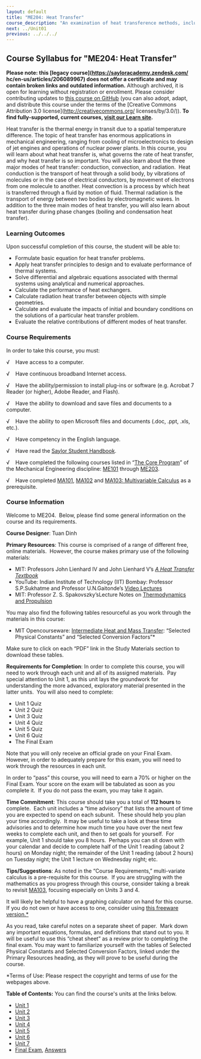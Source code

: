 ```yaml
---
layout: default
title: "ME204: Heat Transfer"
course_description: "An examination of heat transference methods, including conduction, convection, and radiation. Topics include conservation equations, cooling fins, transient conduction, boundary—layer theory, natural convection, heat exchangers, and boiling."
next: ../Unit01
previous: ../../../
---
```

Course Syllabus for "ME204: Heat Transfer"
------------------------------------------

**Please note: this [legacy course](https://sayloracademy.zendesk.com/
hc/en-us/articles/206089967) does not offer a certificate and may contain 
broken links and outdated information.** Although archived, it is open 
for learning without registration or enrollment. Please consider contributing 
updates to [this course on GitHub](https://github.com/saylordotorg/course_me204) 
(you can also adopt, adapt, and distribute this course under the terms of 
the [Creative Commons Attribution 3.0 license](http://creativecommons.org/
licenses/by/3.0/)). **To find fully-supported, current courses, [visit our 
Learn site](https://learn.saylor.org).**

Heat transfer is the thermal energy in transit due to a spatial
temperature difference. The topic of heat transfer has enormous
applications in mechanical engineering, ranging from cooling of
microelectronics to design of jet engines and operations of nuclear
power plants. In this course, you will learn about what heat transfer
is, what governs the rate of heat transfer, and why heat transfer is so
important. You will also learn about the three major modes of heat
transfer: conduction, convection, and radiation.  Heat conduction is the
transport of heat through a solid body, by vibrations of molecules or in
the case of electrical conductors, by movement of electrons from one
molecule to another. Heat convection is a process by which heat is
transferred through a fluid by motion of fluid. Thermal radiation is the
transport of energy between two bodies by electromagnetic waves. In
addition to the three main modes of heat transfer, you will also learn
about heat transfer during phase changes (boiling and condensation heat
transfer).

### Learning Outcomes

Upon successful completion of this course, the student will be able
to:  

-   Formulate basic equation for heat transfer problems.
-   Apply heat transfer principles to design and to evaluate performance
    of thermal systems.
-   Solve differential and algebraic equations associated with thermal
    systems using analytical and numerical approaches.
-   Calculate the performance of heat exchangers.
-   Calculate radiation heat transfer between objects with simple
    geometries.
-   Calculate and evaluate the impacts of initial and boundary
    conditions on the solutions of a particular heat transfer problem.
-   Evaluate the relative contributions of different modes of heat
    transfer.

### Course Requirements

In order to take this course, you must:  
  
 <span dir="LTR">√    Have access to a computer.</span>  
  
 <span dir="LTR">√    Have continuous broadband Internet
access.</span>  
  
 <span dir="LTR">√    Have the ability/permission to install plug-ins or
software (e.g. </span>Acrobat 7 Reader (or higher), Adobe Reader, and
Flash).  
  
 <span dir="LTR">√    Have the ability to download and save files and
documents to a computer.</span>  
  
 <span dir="LTR">√    Have the ability to open Microsoft files and
documents (.doc, .ppt, .xls, etc.).</span>  
  
 <span dir="LTR">√    Have competency in the English language.</span>  
  
 √    Have read the [Saylor Student
Handbook](http://www.saylor.org/site/wp-content/uploads/2012/05/Saylor-StudentHandbook.pdf).  
  
 <span dir="LTR">√    Have completed the following courses listed in
“</span>[The Core
Program](http://www.saylor.org/majors/mechanical-engineering/)” of the
Mechanical Engineering
discipline: [ME101](http://www.saylor.org/courses/me101/) through [ME203](http://www.saylor.org/courses/me203/).   
  
 √    Have completed [MA101](http://www.saylor.org/ma101),
[MA102](http://www.saylor.org/ma102) and [MA103: Multivariable
Calculus](http://www.saylor.org/courses/ma103/) as a prerequisite.

### Course Information

Welcome to ME204.  Below, please find some general information on the
course and its requirements.

**Course Designer**: Tuan Dinh

**Primary Resources**: This course is comprised of a range of different
free, online materials.  However, the course makes primary use of the
following materials:

-   MIT: Professors John Lienhard IV and John Lienhard V’s *[A Heat
    Transfer Textbook](http://web.mit.edu/lienhard/www/ahtt.html)*
-   YouTube: Indian Institute of Technology (IIT) Bombay: Professor
    S.P.Sukhatme and Professor U.N.Gaitonde’s [Video
    Lectures](http://www.youtube.com/watch?v=qa-PQOjS3zA)
-   MIT: Professor Z. S. Spakovszky’sLecture Notes on [Thermodynamics
    and
    Propulsion](http://web.mit.edu/16.unified/www/SPRING/propulsion/notes/node5.html)

You may also find the following tables resourceful as you work through
the materials in this course:

-   MIT Opencourseware: [Intermediate Heat and Mass
    Transfer](http://ocw.mit.edu/courses/mechanical-engineering/2-51-intermediate-heat-and-mass-transfer-fall-2008/study-materials/):
    “Selected Physical Constants” and “Selected Conversion Factors”\*

Make sure to click on each “PDF” link in the Study Materials section to
download these tables.

**Requirements for Completion**: In order to complete this course, you
will need to work through each unit and all of its assigned materials. 
Pay special attention to Unit 1, as this unit lays the groundwork for
understanding the more advanced, exploratory material presented in the
latter units.  You will also need to complete:

-   Unit 1 Quiz
-   Unit 2 Quiz
-   Unit 3 Quiz
-   Unit 4 Quiz
-   Unit 5 Quiz
-   Unit 6 Quiz
-   The Final Exam

Note that you will only receive an official grade on your Final Exam. 
However, in order to adequately prepare for this exam, you will need to
work through the resources in each unit.

In order to “pass” this course, you will need to earn a 70% or higher on
the Final Exam. Your score on the exam will be tabulated as soon as you
complete it.  If you do not pass the exam, you may take it again. 

**Time Commitment**: This course should take you a total of **112
hours** to complete.  Each unit includes a “time advisory” that lists
the amount of time you are expected to spend on each subunit.  These
should help you plan your time accordingly.  It may be useful to take a
look at these time advisories and to determine how much time you have
over the next few weeks to complete each unit, and then to set goals for
yourself.  For example, Unit 1 should take you 8 hours.  Perhaps you can
sit down with your calendar and decide to complete half of the Unit 1
reading (about 2 hours) on Monday night; the remainder of the Unit 1
reading (about 2 hours) on Tuesday night; the Unit 1 lecture on
Wednesday night; etc. 

**Tips/Suggestions**: As noted in the “Course Requirements,”
multi-variate calculus is a pre-requisite for this course.  If you are
struggling with the mathematics as you progress through this course,
consider taking a break to revisit
[MA103](http://www.saylor.org/courses/ma103/), focusing especially
on Units 3 and 4. 

It will likely be helpful to have a graphing calculator on hand for this
course. If you do not own or have access to one, consider using [this
freeware version.\*](http://www.graphcalc.com/)

As you read, take careful notes on a separate sheet of paper.  Mark down
any important equations, formulas, and definitions that stand out to
you. It will be useful to use this “cheat sheet” as a review prior to
completing the final exam. You may want to familiarize yourself with the
tables of Selected Physical Constants and Selected Conversion Factors,
linked under the Primary Resources heading, as they will prove to be
useful during the course.

\*Terms of Use: Please respect the copyright and terms of use for the
webpages above.

**Table of Contents:** You can find the course's units at the links below.

- [Unit 1](https://legacy.saylor.org/me204/Unit01/)
- [Unit 2](https://legacy.saylor.org/me204/Unit02/)
- [Unit 3](https://legacy.saylor.org/me204/Unit03/)
- [Unit 4](https://legacy.saylor.org/me204/Unit04/)
- [Unit 5](https://legacy.saylor.org/me204/Unit05/)
- [Unit 6](https://legacy.saylor.org/me204/Unit06/)
- [Unit 7](https://legacy.saylor.org/me204/Unit07/)
- [Final Exam](http://saylordotorg.github.io/LegacyExams/ME/ME204/ME204-FinalExam.html), [Answers](http://saylordotorg.github.io/LegacyExams/ME/ME204/ME204-FinalExam-Answers.html)

